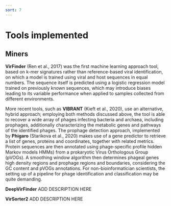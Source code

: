 ```yaml
---
sort: 7
---
```


# Tools implemented


## Miners 

**VirFinder** (Ren et al., 2017) was the first machine learning approach tool, based on k-mer signatures rather than
reference-based viral identification, on which a model is trained using viral and host sequences in equal numbers.
The sequence itself is predicted using a logistic regression model trained on previously known sequences,
which may introduce biases leading to its variable performance when applied to samples collected from different environments. 

More recent tools, such as **VIBRANT** (Kieft et al., 2020), use an alternative, hybrid approach;
employing both methods discussed above, the tool is able to recover a wide array of phages infecting bacteria and archaea, including prophages,
additionally characterizing the metabolic genes and pathways of the identified phages. The prophage detection approach,
implemented by **Phigaro** (Starikova et al., 2020) makes use of a gene predictor to retrieve a list of genes, proteins and coordinates,
together with related metrics. Protein sequences are then annotated using phage-specific profile hidden Markov models HMMs) from a prokaryotic
Virus Orthologous Group (pVOGs).
A smoothing window algorithm then determines phageal genes high density regions and prophage regions and boundaries,
considering the GC content and pVOGs annotations. For non-bioinformatician scientists, the setting up of a pipeline for phage identification
and classification may be quite demanding.

**DeepVirFinder** ADD DESCRIPTION HERE

**VirSorter2** ADD DESCRIPTION HERE